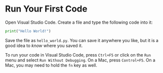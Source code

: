 # Run Your First Code

Open Visual Studio Code. Create a file and type the following code into it:

```python
print("Hello World!")
```

Save the file as `hello_world.py`. You can save it anywhere you like, but it is a good idea to *know* where you saved it.

To run your code in Visual Studio Code, press `Ctrl+F5` or click on the `Run` menu and select `Run Without Debugging`. On a Mac, press `Control+F5`. On a Mac, you may need to hold the `fn` key as well.
